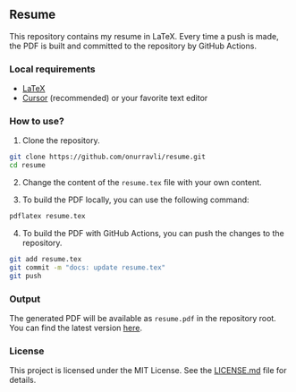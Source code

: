 ## Resume

This repository contains my resume in LaTeX. Every time a push is made, the PDF is built and committed to the repository by GitHub Actions.

### Local requirements

- [LaTeX](https://www.latex-project.org/get/)
- [Cursor](https://cursor.sh/) (recommended) or your favorite text editor

### How to use?

1. Clone the repository.

```bash
git clone https://github.com/onurravli/resume.git
cd resume
```

2. Change the content of the `resume.tex` file with your own content.

3. To build the PDF locally, you can use the following command:

```bash
pdflatex resume.tex
```

4. To build the PDF with GitHub Actions, you can push the changes to the repository.

```bash
git add resume.tex
git commit -m "docs: update resume.tex"
git push
```

### Output

The generated PDF will be available as `resume.pdf` in the repository root. You can find the latest version [here](./resume.pdf).

### License

This project is licensed under the MIT License. See the [LICENSE.md](./LICENSE.md) file for details.
